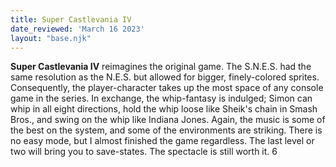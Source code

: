 ```yaml
---
title: Super Castlevania IV
date_reviewed: 'March 16 2023'
layout: "base.njk"
---
```


__Super Castlevania IV__ reimagines the original game. The S.N.E.S. had the same resolution as the N.E.S. but allowed for bigger, finely-colored sprites. Consequently, the player-character takes up the most space of any console game in the series. In exchange, the whip-fantasy is indulged; Simon can whip in all eight directions, hold the whip loose like Sheik's chain in Smash Bros., and swing on the whip like Indiana Jones. Again, the music is some of the best on the system, and some of the environments are striking. There is no easy mode, but I almost finished the game regardless. The last level or two will bring you to save-states. The spectacle is still worth it. 6